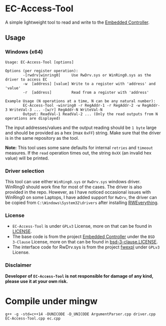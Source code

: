 # **EC-Access-Tool**
A simple lightweight tool to read and write to the [Embedded Controller](https://en.wikipedia.org/wiki/Embedded_controller). 

## **Usage**

### **Windows (x64)**
```
Usage: EC-Access-Tool [options]

Options (per register operation):
        -[rwdrv|winring0]     Use RwDrv.sys or WinRing0.sys as the driver to access EC
        -w  [address] [value] Write to a register with 'address' and 'value'
        -r  [address]         Read from a register with 'address'

Example Usage (N operations at a time, N can be any natural number):
        EC-Access-Tool -winring0 -r RegAddr-1 -r RegAddr-2 -w RegAddr-3 WriteVal-3 ... -[w/r] RegAddr-N WriteVal-N
        Output: ReadVal-1 ReadVal-2 ... (Only the read outputs from N operations are displayed)

```
The input addresses/values and the output reading should be `1 byte` large and should be provided as a hex (max `0xFF`) string. Make sure that the driver is in the same repository as the tool. 

**Note:** This tool uses some sane defaults for internal `retries` and `timeout` measures. 
If the `read` operation times out, the string `0xXX` (an invalid hex value) will be printed.

### **Driver selection**
This tool can use either `WinRing0.sys` or `RwDrv.sys` windows driver. WinRing0 should work fine for most of the cases. 
The driver is also provided in the repo. However, as I have noticed occasional issues with WinRing0 on some Laptops, 
I have added support for `RwDrv`, the driver can be copied from `C:\Windows\System32\drivers` 
after installing [RWEverything](http://rweverything.com/). 

### **License**
* `EC-Access-Tool` is under `GPLv3` License, more on that can be found in [LICENSE](https://github.com/shubhampaul/EC-Access-Tool/blob/main/LICENSE).
* The base code is from the project [Embedded Controller](https://github.com/Soberia/EmbeddedController) under the `BSD 3-Clause` License, more on that can be found in [bsd-3-clause.LICENSE](https://github.com/shubhampaul/EC-Access-Tool/blob/main/bsd-3-clause.LICENSE).
* The interface code for RwDrv.sys is from the project [fwexpl](https://github.com/Cr4sh/fwexpl) under `GPLv3` License.

### **Disclaimer**
**Developer of `EC-Access-Tool` is not responsible for damage of any kind, please use it at your own risk.**

# Compile under mingw

```
g++ -g -std=c++14 -DUNICODE -D_UNICODE ArgumentParser.cpp driver.cpp EC-Access-Tool.cpp ec.cpp 
```